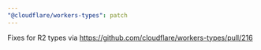 ```yaml
---
"@cloudflare/workers-types": patch
---
```


Fixes for R2 types via https://github.com/cloudflare/workers-types/pull/216
